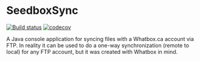 # SeedboxSync
[![Build status](https://travis-ci.org/jpdillingham/SeedboxSync.svg?branch=master)](https://travis-ci.org/jpdillingham/SeedboxSync)
[![codecov](https://codecov.io/gh/jpdillingham/SeedboxSync/branch/master/graph/badge.svg)](https://codecov.io/gh/jpdillingham/SeedboxSync)

A Java console application for syncing files with a Whatbox.ca account via FTP.  In reality it can be used to do a one-way synchronization (remote to local) for any FTP account, but it was created with Whatbox in mind.
